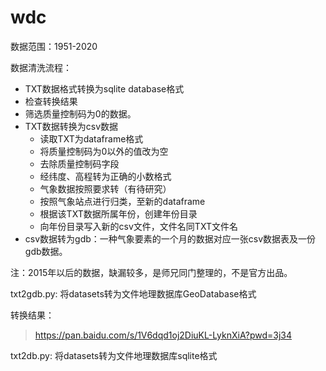 # wdc
数据范围：1951-2020

数据清洗流程：

- TXT数据格式转换为sqlite database格式
- 检查转换结果
- 筛选质量控制码为0的数据。
- TXT数据转换为csv数据
  - 读取TXT为dataframe格式
  - 将质量控制码为0以外的值改为空
  - 去除质量控制码字段
  - 经纬度、高程转为正确的小数格式
  - 气象数据按照要求转（有待研究）
  - 按照气象站点进行归类，至新的dataframe
  - 根据该TXT数据所属年份，创建年份目录
  - 向年份目录写入新的csv文件，文件名同TXT文件名
- csv数据转为gdb：一种气象要素的一个月的数据对应一张csv数据表及一份gdb数据。

注：2015年以后的数据，缺漏较多，是师兄同门整理的，不是官方出品。

txt2gdb.py: 将datasets转为文件地理数据库GeoDatabase格式

转换结果：
> https://pan.baidu.com/s/1V6dqd1oj2DiuKL-LyknXiA?pwd=3j34

txt2db.py: 将datasets转为文件地理数据库sqlite格式
